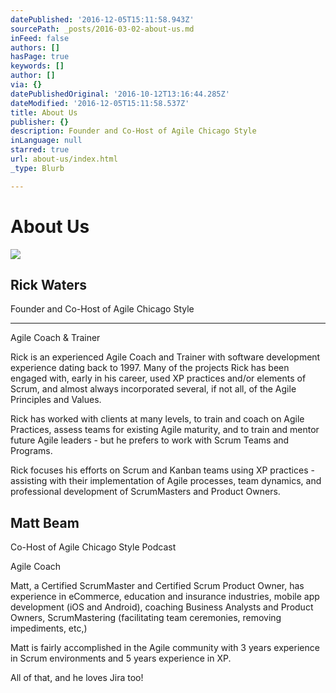 ```yaml
---
datePublished: '2016-12-05T15:11:58.943Z'
sourcePath: _posts/2016-03-02-about-us.md
inFeed: false
authors: []
hasPage: true
keywords: []
author: []
via: {}
datePublishedOriginal: '2016-10-12T13:16:44.285Z'
dateModified: '2016-12-05T15:11:58.537Z'
title: About Us
publisher: {}
description: Founder and Co-Host of Agile Chicago Style
inLanguage: null
starred: true
url: about-us/index.html
_type: Blurb

---
```

# About Us
![](https://s3-us-west-2.amazonaws.com/the-grid-img/p/06facad2b381b389f0f5d70dfa2556095b5841ba.jpg)

## Rick Waters

Founder and Co-Host of Agile Chicago Style

---

Agile Coach & Trainer

Rick is an experienced Agile Coach and Trainer with software development experience dating back to 1997\. Many of the projects Rick has been engaged with, early in his career, used XP practices and/or elements of Scrum, and almost always incorporated several, if not all, of the Agile Principles and Values.

Rick has worked with clients at many levels, to train and coach on Agile Practices, assess teams for existing Agile maturity, and to train and mentor future Agile leaders - but he prefers to work with Scrum Teams and Programs.

Rick focuses his efforts on Scrum and Kanban teams using XP practices - assisting with their implementation of Agile processes, team dynamics, and professional development of ScrumMasters and Product Owners.

## Matt Beam

Co-Host of Agile Chicago Style Podcast

Agile Coach

Matt, a Certified ScrumMaster and Certified Scrum Product Owner, has experience in eCommerce, education and insurance industries, mobile app development (iOS and Android), coaching Business Analysts and Product Owners, ScrumMastering (facilitating team ceremonies, removing impediments, etc,)

Matt is fairly accomplished in the Agile community with 3 years experience in Scrum environments and 5 years experience in XP.

All of that, and he loves Jira too!